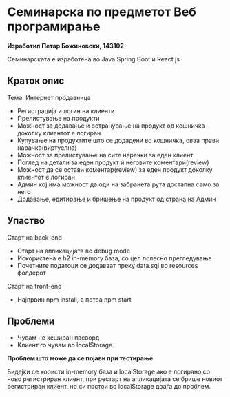 # Семинарска по предметот Веб програмирање
**Изработил Петар Божиновски, 143102**

Семинарската е изработена во Java Spring Boot и React.js

## Краток опис
Тема: Интернет продавница

- Регистрација и логин на клиенти
- Прелистување на продукти
- Можност за додавање и остранување на продукт од кошничка доколку клиентот е логиран
- Купување на продуктите што се додадени во кошничка, оваа прави нарачка(виртуелна)
- Можност за прелистување на сите нарачки за еден клиент
- Поглед на детали за еден продукт и неговите коментари(review)
- Можност да се остави коментар(review) за еден продукт доколку клиентот е логиран
- Админ кој има можност да оди на забранета рута достапна само за него
- Додавање, едитирање и бришење на продукт од страна на Админ

## Упаство
Старт на back-end

- Старт на апликацијата во debug mode
- Искористена е h2 in-memory база, со цел полесно прегледување
- Почетните податоци се додаваат преку data.sql во resources фолдерот

Старт на front-end

- Најпрвин npm install, а потоа npm start

## Проблеми

- Чувам не хеширан пасворд
- Клиент го чувам во localStorage

**Проблем што може да се појави при тестирање**

Бидејќи се користи in-memory база и localStorage ако е логирано со ново регистриран клиент, при рестарт на апликацијата се брише новиот регистриран клиент, но си постои во localStorage доаѓа до проблем.
